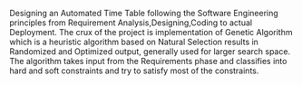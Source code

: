 Designing an Automated Time Table following the Software Engineering principles from Requirement Analysis,Designing,Coding to actual Deployment. The crux of the project is implementation of Genetic Algorithm which is a heuristic algorithm based on Natural Selection results in Randomized and Optimized output, generally used for larger search space.
The algorithm takes input from the Requirements phase and classifies into hard and soft constraints and try to satisfy most of the constraints. 
